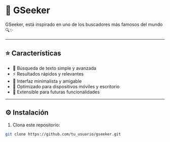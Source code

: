 # 🚀 GSeeker

GSeeker, está inspirado en uno de los buscadores más famosos del mundo 🔍✨

---

## ⭐ Características

- 🔎 Búsqueda de texto simple y avanzada  
- ⚡ Resultados rápidos y relevantes  
- 🧼 Interfaz minimalista y amigable
- 📱 Optimizado para dispositivos móviles y escritorio  
- 🚀 Extensible para futuras funcionalidades

---

## ⚙️ Instalación

1. Clona este repositorio:

```bash
git clone https://github.com/tu_usuario/gseeker.git
```
